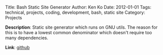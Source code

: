 Title: Bash Static Site Generator
Author: Ken Ko
Date: 2012-01-01
Tags: technical, projects, coding, development, bash, static site
Category: Projects

**Description**: Static site generator which runs on GNU utils. The
reason for this is to have a lowest common denominator which doesn't
require too many dependencies.

**Link**: [github](https://github.com/ko/relurori_yaksok)

